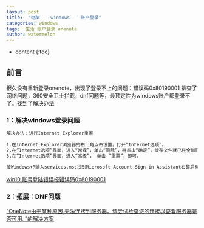 ```yaml
---
layout: post
title:  "电脑- - windows- - 账户登录"
categories: windows
tags:  生活 账户登录 onenote
author: watermelon
---
```

* content
{:toc}

## 前言
很久没有重新登录onenote，出现了登录不上的问题：错误码0x80190001
排查了网络问题，360安全卫士拦截，dnf问题等，最顶定性为windows账户都登录不了。找到了解决办法





### 1：解决windows登录问题
```xml
解决办法：进行Internet Explorer重置 
  
1.在Internet Explorer浏览器的右上角点击设置，打开“Internet选项”。 
2.在“Internet选项”界面，进入“常规”，单击“删除”，再点击“确定”，缓存文件就已经全部删除。 
3.在“Internet选项”界面，进入“高级”， 单击 “重置”，即可。  
  
按Windows+R输入services.msc找到Microsoft Account Sign-in Assistant右键启动是否正常。
```
[win10 账号登陆错误报错误码0x80190001](https://blog.csdn.net/sinat_29891353/article/details/80881408)  


### 2：拓展：DNF问题
[“OneNote由于某种原因,无法连接到服务器。请尝试检查您的连接以查看服务器是否可用。”的解决方案](https://blog.csdn.net/W15732624773/article/details/79683643)  



